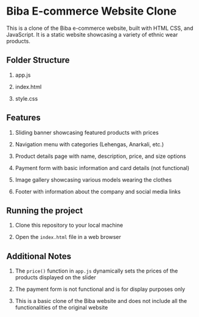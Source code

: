 # Biba E-commerce Website Clone

This is a clone of the Biba e-commerce website, built with HTML CSS, and JavaScript. It is a static website showcasing a variety of ethnic wear products.

## Folder Structure

1. app.js

2. index.html

3. style.css

## Features

1. Sliding banner showcasing featured products with prices

2. Navigation menu with categories (Lehengas, Anarkali, etc.)

3. Product details page with name, description, price, and size options

4. Payment form with basic information and card details (not functional)

5. Image gallery showcasing various models wearing the clothes

6. Footer with information about the company and social media links

## Running the project

1. Clone this repository to your local machine

2. Open the `index.html` file in a web browser

## Additional Notes

1. The `price()` function in `app.js` dynamically sets the prices of the products displayed on the slider

2. The payment form is not functional and is for display purposes only

3. This is a basic clone of the Biba website and does not include all the functionalities of the original website
